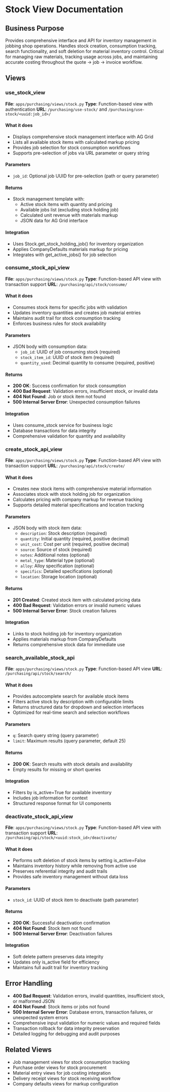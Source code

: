 # Stock View Documentation

## Business Purpose
Provides comprehensive interface and API for inventory management in jobbing shop operations. Handles stock creation, consumption tracking, search functionality, and soft deletion for material inventory control. Critical for managing raw materials, tracking usage across jobs, and maintaining accurate costing throughout the quote → job → invoice workflow.

## Views

### use_stock_view
**File**: `apps/purchasing/views/stock.py`
**Type**: Function-based view with authentication
**URL**: `/purchasing/use-stock/` and `/purchasing/use-stock/<uuid:job_id>/`

#### What it does
- Displays comprehensive stock management interface with AG Grid
- Lists all available stock items with calculated markup pricing
- Provides job selection for stock consumption workflows
- Supports pre-selection of jobs via URL parameter or query string

#### Parameters
- `job_id`: Optional job UUID for pre-selection (path or query parameter)

#### Returns
- Stock management template with:
  - Active stock items with quantity and pricing
  - Available jobs list (excluding stock holding job)
  - Calculated unit revenue with materials markup
  - JSON data for AG Grid interface

#### Integration
- Uses Stock.get_stock_holding_job() for inventory organization
- Applies CompanyDefaults materials markup for pricing
- Integrates with get_active_jobs() for job selection

### consume_stock_api_view
**File**: `apps/purchasing/views/stock.py`
**Type**: Function-based API view with transaction support
**URL**: `/purchasing/api/stock/consume/`

#### What it does
- Consumes stock items for specific jobs with validation
- Updates inventory quantities and creates job material entries
- Maintains audit trail for stock consumption tracking
- Enforces business rules for stock availability

#### Parameters
- JSON body with consumption data:
  - `job_id`: UUID of job consuming stock (required)
  - `stock_item_id`: UUID of stock item (required)
  - `quantity_used`: Decimal quantity to consume (required, positive)

#### Returns
- **200 OK**: Success confirmation for stock consumption
- **400 Bad Request**: Validation errors, insufficient stock, or invalid data
- **404 Not Found**: Job or stock item not found
- **500 Internal Server Error**: Unexpected consumption failures

#### Integration
- Uses consume_stock service for business logic
- Database transactions for data integrity
- Comprehensive validation for quantity and availability

### create_stock_api_view
**File**: `apps/purchasing/views/stock.py`
**Type**: Function-based API view with transaction support
**URL**: `/purchasing/api/stock/create/`

#### What it does
- Creates new stock items with comprehensive material information
- Associates stock with stock holding job for organization
- Calculates pricing with company markup for revenue tracking
- Supports detailed material specifications and location tracking

#### Parameters
- JSON body with stock item data:
  - `description`: Stock description (required)
  - `quantity`: Initial quantity (required, positive decimal)
  - `unit_cost`: Cost per unit (required, positive decimal)
  - `source`: Source of stock (required)
  - `notes`: Additional notes (optional)
  - `metal_type`: Material type (optional)
  - `alloy`: Alloy specification (optional)
  - `specifics`: Detailed specifications (optional)
  - `location`: Storage location (optional)

#### Returns
- **201 Created**: Created stock item with calculated pricing data
- **400 Bad Request**: Validation errors or invalid numeric values
- **500 Internal Server Error**: Stock creation failures

#### Integration
- Links to stock holding job for inventory organization
- Applies materials markup from CompanyDefaults
- Returns comprehensive stock data for immediate use

### search_available_stock_api
**File**: `apps/purchasing/views/stock.py`
**Type**: Function-based API view
**URL**: `/purchasing/api/stock/search/`

#### What it does
- Provides autocomplete search for available stock items
- Filters active stock by description with configurable limits
- Returns structured data for dropdown and selection interfaces
- Optimized for real-time search and selection workflows

#### Parameters
- `q`: Search query string (query parameter)
- `limit`: Maximum results (query parameter, default 25)

#### Returns
- **200 OK**: Search results with stock details and availability
- Empty results for missing or short queries

#### Integration
- Filters by is_active=True for available inventory
- Includes job information for context
- Structured response format for UI components

### deactivate_stock_api_view
**File**: `apps/purchasing/views/stock.py`
**Type**: Function-based API view with transaction support
**URL**: `/purchasing/api/stock/<uuid:stock_id>/deactivate/`

#### What it does
- Performs soft deletion of stock items by setting is_active=False
- Maintains inventory history while removing from active use
- Preserves referential integrity and audit trails
- Provides safe inventory management without data loss

#### Parameters
- `stock_id`: UUID of stock item to deactivate (path parameter)

#### Returns
- **200 OK**: Successful deactivation confirmation
- **404 Not Found**: Stock item not found
- **500 Internal Server Error**: Deactivation failures

#### Integration
- Soft delete pattern preserves data integrity
- Updates only is_active field for efficiency
- Maintains full audit trail for inventory tracking

## Error Handling
- **400 Bad Request**: Validation errors, invalid quantities, insufficient stock, or malformed JSON
- **404 Not Found**: Stock items or jobs not found
- **500 Internal Server Error**: Database errors, transaction failures, or unexpected system errors
- Comprehensive input validation for numeric values and required fields
- Transaction rollback for data integrity preservation
- Detailed logging for debugging and audit purposes

## Related Views
- Job management views for stock consumption tracking
- Purchase order views for stock procurement
- Material entry views for job costing integration
- Delivery receipt views for stock receiving workflow
- Company defaults views for markup configuration
